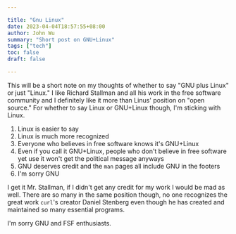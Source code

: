 ```yaml
---

title: "Gnu Linux"
date: 2023-04-04T18:57:55+08:00
author: John Wu
summary: "Short post on GNU+Linux"
tags: ["tech"]
toc: false
draft: false

---
```


This will be a short note on my thoughts of whether to say "GNU plus Linux" or just "Linux."
I like Richard Stallman and all his work in the free software community and I definitely like it more than Linus' position on "open source."
For whether to say Linux or GNU+Linux though, I'm sticking with Linux.

1. Linux is easier to say
2. Linux is much more recognized
3. Everyone who believes in free software knows it's GNU+Linux
4. Even if you call it GNU+Linux, people who don't believe in free software yet use it won't get the political message anyways
5. GNU deserves credit and the `man` pages all include GNU in the footers
6. I'm sorry GNU

I get it Mr. Stallman, if I didn't get any credit for my work I would be mad as well.
There are so many in the same position though, no one recognizes the great work `curl`'s creator Daniel Stenberg even though he has created and maintained so many essential programs.

I'm sorry GNU and FSF enthusiasts.
